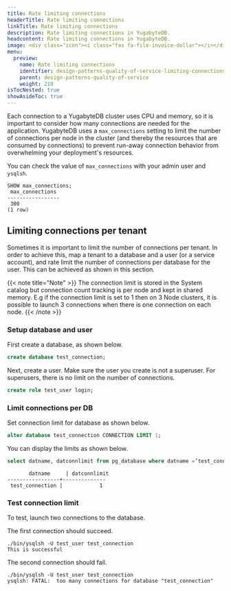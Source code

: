 ```yaml
---
title: Rate limiting connections
headerTitle: Rate limiting connections
linkTitle: Rate limiting connections
description: Rate limiting connections in YugabyteDB.
headcontent: Rate limiting connections in YugabyteDB.
image: <div class="icon"><i class="fas fa-file-invoice-dollar"></i></div>
menu:
  preview:
    name: Rate limiting connections
    identifier: design-patterns-quality-of-service-limiting-connections
    parent: design-patterns-quality-of-service
    weight: 210
isTocNested: true
showAsideToc: true
---
```


Each connection to a YugabyteDB cluster uses CPU and memory, so it is important to consider how many connections are needed for the application. YugabyteDB uses a `max_connections` setting to limit the number of connections per node in the cluster (and thereby the resources that are consumed by connections) to prevent run-away connection behavior from overwhelming your deployment's resources.

You can check the value of `max_connections` with your admin user and `ysqlsh`.

```
SHOW max_connections;
 max_connections 
-----------------
 300
(1 row)
```

## Limiting connections per tenant

Sometimes it is important to limit the number of connections per tenant. In order to achieve this, map a tenant to a database and a user (or a service account), and rate limit the number of connections per database for the user. This can be achieved as shown in this section.

{{< note title="Note" >}}
The connection limit is stored in the System catalog but connection count tracking is per node and kept in shared memory.  E.g if the connection limit is set to 1  then  on 3 Node clusters, it is possible to launch 3 connections when there is one connection on each node.
{{< /note >}}

### Setup database and user  

First create a database, as shown below.
```sql
create database test_connection;
```

Next, create a user. Make sure the user you create is not a superuser. For superusers, there is no limit on the number of connections. 
```sql
create role test_user login; 
```

### Limit connections per DB
Set connection limit for database as shown below.
```sql
alter database test_connection CONNECTION LIMIT 1;
```

You can display the limits as shown below.
```sql
select datname, datconnlimit from pg_database where datname =’test_connection’ ;
```
```
       datname     | datconnlimit
-----------------+--------------
 test_connection |            1
```

### Test connection limit
To test, launch two connections to the database.

The first connection should succeed.
```
./bin/ysqlsh -U test_user test_connection  
This is successful
```

The second connection should fail.
```
./bin/ysqlsh -U test_user test_connection
ysqlsh: FATAL:  too many connections for database "test_connection"
```

